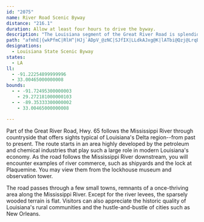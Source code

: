 ```yaml
---
id: "2075"
name: River Road Scenic Byway
distance: "216.1"
duration: Allow at least four hours to drive the byway.
description: "The Louisiana segment of the Great River Road is splendid for its wildlife, beaches, and historic homes."
path: "afmhE|{wkPfmC|RlH^|HJj`ADpV_@zNC|SJfIX|LLdkAJxg@K|lATbi@Qzj@LrqBA~HK~Ok@bGGfx@Fbh@G|Ge@`GaA|DiAnCuAno@i`@x@a@rCk@xBGxALzA^`Bv@lDnCzKhJdBpAlBjAbI~CjEnAlCl@nFp@jHBrXeAxD]tCa@jDs@~FeBfZuJ`QqH`D}AdBoAjJcI~JyJjGaFvCoCvCqDbFyHjHcJpBuCpAsC|C_K`IuS|FeSr@}CzBeS`B_I~BuJ~@uIzG}b@|FoOzKm_@rBoGpGeQhBmEnSbGbQnEt`@nLfFpAtOtL|ChCbCt@~ALxCKjFsAtAWpJAjnDfCpyApAjfC`Bza@j@hqDrBzHx@`\\zFdCP|@ErBYnLqDdB_@rCSvCAlaAfA~f@P`ORh}BzAhf@d@|zAl@l~BnBh\\Hxp@j@`I?vGStOeAzLgBtKeCzrAk]zImBnEg@jIYlC_@rEqAnHgCnImEjEeBdPiEdQkF|y@kSvhEohA|rCet@zFeA`K_C~i@qNlB_@rEW|DJpCXlCj@zCfAnDjBxEbE~c@bc@pGzFtgAxeAb|@py@jDpCnd@vUrIxEtEfE~@fAtAdCfAlAz@p@X`@fGrD|I~EnGzCru@~`@^JlMjYrA~BfCrCrC~D|FnJhAlAXJ~@JvXT~k@GpBETKxaEApDDfGz@xCjAbv@xe@pWdPrIdFdm@r_@lsA|y@jHdDpDpAfG~AtHlA|Id@|GEvCKjD]`ImAtLiEpsAsh@lbDqmA`JaCfCa@bDYhDW|FMfGFpDRrG~@rDv@jIlC~CrAnpG|gDbCz@xBd@bDXxEGbmBaH|QYtOHrCClFe@pCc@~nA_UjCWtCD|CX|@VhqD`cAzLxC|uC`h@vw@~Mh~Brb@`Hx@xEPh}DsArvD}@dUS|`@GxGXrK`ChuGrpBpsBzn@lE`D|AfB|@xA|ExJ~j@bmA|DdGbCdC~AlAtCdBzS|KdbCloAjC`BbBvAdAfAhAxA|AdCvr@twAdWl`@pc@bp@fLrQlBtBfD~BjYhO|ClBt}EjgCtu@v`@hJfFvJzE|w@ta@jf@xWf\\tPtDxBjD~B~BzBxE`Gp_@xg@pApBxFhKbnAfqCnZns@lGfNpSxb@hv@|dBpMrXfw@ntAhJzOnDxGzNdWtfEpnHhApBh@tBpB|FnE_BhD_AzAYjDWr@UnA?vVz@pUd@lpAdCtIXvjAlBvKTjKt@~C`@lFlAdEpAhHrCxS`Jd_Aj`@zBx@NCz]fO`E~AdJnChJxAvFXpi@v@hk@f@i@`r@jKP~n@l@dGX|E^bTfClEDzC_@~DyAlH{DxE_Dr`@}UbBy@~EeBrCe@hDU|IExpEk@jCElE[fGsArL_Fff@qTzmBw|@jRmIdJmEjAy@fByAlCmDrAmCn@qBr@sD~AgMz@oFjDuQxCiOPWd@U`H|D`Bb@`Yf@hAAdCc@z`@oKtEgAbCWpkBxDn|@~B`BRj@X~sEhhD|wErjD^b@Vr@`AlE\\n@~@x@~GlE~HjEvHfDjGxB|GtBnKhCtCf@vIlAlIx@vbJlc@`Eb@vKrBbItCxLrGjyBb}A`j@v_@xDtCtS|NvpCjnBz@dAhChJrA~AjPrOXr@jBhMPl@~TtSzCfDrBrAp\\x[lSlRtClAhB\\bZ`BhjA~FzGTlEa@tS_FvRaEdBs@xB}Ax@{@tYgf@xOaWdAgAveA}|@nw@go@hEuF^Wp@Mps@jB`MhDn]pA|EjAhBdAn@FlFc@dABzCr@xI?pMg@`E^pAO`FcA|MwBpEmA|AYbCSbASfIsCrVwGtAy@zBiDn@Wp]mEjC_AhAGd@Dl@X|AdBbAxApPlSlPlNzEjCpE`EtA`A~LxFrBp@xDl@`B`@|An@rCzAfDx@tMxBhL`CxHd@~W`FxAPvB?fGS|HKr]qBtIaAnIqB|NwEzJkCrB{@hZsRfAYrIg@|Ek@rA_@rs@q\\lAs@xAsAp[y\\nAy@`Bo@nBYfCDb_@fItD?dB_@xAo@zAoAtAiBVq@~Ki^zBeNzAgEvl@ekAhC{FxN}XjHoUxAuCbD_EbCmBxCqAnCu@`BUbDIjCFrBXnCr@d\\~JbBThBB~AQ|Ae@lBkAbBgBp@mAnVq{@hAsCx@sAzAyAzA_AzBq@dCGzCRtAj@lBxA`f@`i@jCpBpHtE`BpA~AfBjCrFrBrChi@jl@~ShRjApAbB`Cpg@hcAzBrDnFvHhBxC`J~RzJjR`A~Cje@zzBhBnKf@zEZxEJfJq@|{@c@tFc@xC}FbXGtAD~ABl@d@xBj@pAlAdBph@hl@zz@baAfg@tj@fMhOjBfC`BpClEfJxAzEvr@dpC|@`CpAxB|@dAvBdBtBtArB~@pBr@rBf@lBXzCNzBIlC[xOgDrGeBzf@cObDq@hAGdC?zHXrAL`S~HlDt@~Fv@pBDtBI~Ge@pVuCdARb@d@zKiM`AsAhRwa@dAmDhAeGhEsZpA{Kl@kHRcA`AyBnBkBfAm@rAe@`BS`FYlC^nNYrDk@`Dw@hmGumBtEmBnJyGpE{BbIeBfU{CjKeCj\\gKpJqDxEwBhIkEr_DshBv_D}hBfMmGzUgJjKgF|fBkcAdb@qUzu@gc@rKsGzrB{jAlJgGhOuL`JwGvWiOtPcJzW}Ofs@oa@lFcElBkBjEgFfC_EpAaCnByEzB{Gv@_DbBoJZgD`^}oEv@gLf@aOxU}wC~D{h@fDq`@hDsc@t@qH`BqMxLc{AnUdAjC@vBKxAYpBu@x@e@fV}Qhs@qj@`WoRpErJfDdFdInJjLvKrH~HxPnRnEfGvBdCpInI|JrHhJnHrGdGlChBnDrBxAn@rK`DxCnAxL~DnYdHnAx@rDxDpBxArFxAnLtB|CRhNm@|Ea@jRwBrSgB|M_CzQ{GjS_JvGcDjCeBzDaDvFyFtEqFjKcQrBiExBgGhQox@lF}S^yCFyBWsF?gE^sDlEqYjBaNvBqRn@oK\\kDv@gEbBsFpFiPlQyf@zCmHhFcLxEsKjBsBnp@iP|CYtBJzvCzh@`~@`Qt`@tG`{@hPrHlAfSqz@|@gEdVwbAdGcX~Gm^~F}\\dByFhBgFlCuGtAeE`GkU~Ry{@|AcGjDkOza@efBz\\gvAzc@amB|Oap@|M{k@lG}VbAsFnEcQzO{q@tEwQl^{|A`Swy@jAgHX{HG_Gm@gHqAmG_DcIiMk_@ec@}tAae@yxAqFiRaAuFu@yFi@aGYuGYgPh@cUNaMMoFc@yGBm@Vy@f@e@\\Gl_@sAff@qApUGbgCRvGKx_BaFbXKjLM~CSfBWlOeFdCe@pBI|A@xBPnX`DrFpBdKzGfYzRvAhArD|DnDnCfjGfcEvKtHhaAno@`FpDhKvGnG~CdEx@rFl@lGHdEWpv@aOxDa@hDKzCFlCVhDp@vVhJpDv@hAL~DLtCMvBYtEqA`VaIla@uNjbDsgA~JoDx[aNzImE~OuJvDkClAgB`AyF^k@vJmE`K}GfLkHrAWv@m@rK}JtOwUzBiCxA_AzAs@xHsBxfAkTvEsArGkCrUiMt@Kv@[zW_O~yBckAb`Buu@plEiyBrLqHtJuH~CuClIyI`LoNfF_IpEiIbCmFbCaHrCiL|AmIxAcMl@gMFmHPoFbEmVhAsE|@oCtAqChDoFBW~B{C~BeEdAeCrGiSvEcL~z@_lBrvAk`D|_@{y@pNwYzUoh@`c@k_Avg@_iAhP__@zA{Dt@iCfDqOdZuzAvOk|@`FwZnCoMzBgNhAuHhBuSj@sDn@yCnIkWfAuE`DwH|CoGlAe@rCk@j@i@bA_DZeBfBmFj@eA`Am@b@Wl@u@~AqDjHqRzGqPvKgSrO_VbVa]tVs_@tE~FvBrBvFfD|ElAjEj@rBr@va@zSdNod@zCiIbHgQv]{z@vEwItFuHhHmHv[cZzu@ct@|_EawDdn@ul@zXqWnyBekBdN}L`EmE~D_FhEgGrFuI|E{ItDmIzCsHbD_KjD{M|CyObf@{aDzRasAz@}IZ{L]aQoPy{FkRw_Eu@gKy@gHeRemAeIig@kBgKg@eBqC{I{j@u|AoNs`@_`BynE{CuKiB{Ki@{Fe@gLBmJZmH|Cwc@~Ba`@|A}YN{G_@aP_@mEs@uFsB_KgI_W}^sgA]yAcKc[wCuHaDgGuo@w|@sAyBwBkEcB{DeCaImAeFkAaHs@{Gk@{MBuHZsIzGs}@fXmvDb@wDxA{IlA{ErAkE~C}HxFeLrPk\\ngAyyBRQvAkCvNkZl{@qdBfGoM~`@cx@xSub@du@oyAhAkCpd@e~@lDyGbCsDtAoBrB_CvGkGbG{Dn_@wQhSaJlHmDrRmIxm@}Yvg@}U~[yNtMoGdy@k_@`MoG`C}Ana@eZnFaDvCwAfCy@`SsFx@u@eEmMuEgKaAgB{DeFkIcJqAeB{B{DwAqDsAaFeJw_@aEyOwHg[yP__A{Oq}@iHw_@mHgb@wPm_A{AmJo@gGi@yK?oIlR_eIjXezKtFmwBHoEAsGk@iLq@_GoBaLk@eDg@mBcB}L}AaM[_EMsCB}IRgIh@{EtAmHz@mDnEsLvX_m@vDiFpRwa@dLkWtAkDr@gCpDuQlI}d@xBeNtHsa@nAsH`@{EP{DE{LWcPq@yN{@kfA[}Na@gJaJcvAa@{DqA_KgHgd@_Jqd@iAsEqBuFsY{g@}DkJyEaK?a@K]cH_PC]yC_GlDsB|McJrCyBrCmCbHsKzGiJfL}PhMsQjNiTtKeOdSoZld@ip@`f@{s@lOiSjBmBvG{EbCiChLkQ|AmDjBeGhB{DnOkVtAeBh\\ef@lC{FnNqc@n@uAn@y@bDyBdEq@bDXtDlBvM`JnCjCrKzMbLfMnFnFnYzZdC|BxBvAdDrA`kA~_@~Cx@zOxAdDRpFj@vCj@bLxExHvD`EdB|mCxhAh`@tOhgAda@rHdBbG`@joAdFfJ]zK_B|XwFfCs@jCiAnGmEnEmFnDcHbHiTdDyHjBsBnNmNjNsOvFsF|QsR~DuDnYyZlDeDtDeCnCsA|D_AhBy@zFuChDeChLuF|TyJ`GaD|IeEdOuGxRgJlMmFfOuH~UsKvBw@xJwEbx@}XrCy@vEm@lj@u@lO[zC_@hFmA`e@uO`SkHrA_@pDu@dEYrDe@dBG|Eq@vGwBlg@kTdDsBtXwS|D_EfIiJpPsMfKgJlBgCjZ{r@fBuEhDaKzLqY`q@idBhVol@dEoHv`@gm@zAyChBgF|b@{{AtSqq@fJ{\\`BgHv@qN`EkgA|AyWz@eI|AoHl[_jAdAgCdCeEdd@iq@pVc`@pSe]vAuCt[g{@bUkn@pe@soAx@eBvB{ClImI~^_\\vCyBdDwB~HuDpQmGjH{DrfBkkAjHgFnIgIhE{FpDgGvCmGbCmHhBmHzGac@zJup@f@mELaIu@aRCgDFmCh@yHjAsGbEkQtBaIl@yAjLoOdE_FvI{G|y@ae@tKkHfSeR~GeHdAs@j`@}^jImItV_UbDgD`DyCZQvB{BlNuM`EcEbCiCpGiK`HaOfD{F`CkDnImIlC_CfAm@nFyF~IkLrJeLx[q]tFoIhEeGlB}ClUe]lNsTnHoJlFgIdCoEr@oBvCcK`A_GhHy{@vCe`@ReAxAwSvG{u@vA}HtAkGzBsGzH}NxCaF~H{HdG_FdEgChD}AhFiBzHyB~d@mKpJeC`JeAxE[f^g@nAB~CItFo@~A[nDmAnJ}DrI{CxDs@pCWnDIrMUzMArR_@rEYzDa@rHwAnCs@jKyDvFoDxTgMpIsEdJaE~H}Cp^cMlVoJxIyCfC}AxAiAdBmBvBkDpAaDf@_CfTejAdAsDxBiFrD_HnVmc@vBeFz@mChBmHfEwNx@aEVsB^qFViKh@_GrBwPp@eEdAgE`Rik@|AgGf@sCxFei@VgDj@{Qt@oGxAwFl@}AhDyGvQiS|MgPhEoHdFoKvFsHv]yb@zDgGhAyCxAmGd@gDnYgnCZeHL_GC{C_Byf@s@iIcAeHqBaJ{BgHiGuLoBgDoYc^oC{BgCmA{QgFyDyBsC{C_BoCmWgi@y@mCk@iDa@aED_Gv@cd@XcDn@yDzb@whAl_@qmAxIoXrF{KvMoUnCaErTgUdJwIvm@ao@rKgKpIaJt]y]lEsCtk@e]nd@}Wx@m@xDuBxJqGff@c_@bFgEtdA{x@tR_PhWoS"
designations:
  - Louisiana State Scenic Byway
states:
  - LA
ll:
  - -91.22254899999996
  - 33.00465000000008
bounds:
  - - -91.72495300000003
    - 29.272181000000103
  - - -89.35333300000002
    - 33.00465000000008

---
```


Part of the Great River Road, Hwy. 65 follows the Mississippi River through countryside that offers sights typical of Louisiana's Delta region--from past to present. The route starts in an area highly developed by the petroleum and chemical industries that play such a large role in modern Louisiana's economy. As the road follows the Mississippi River downstream, you will encounter examples of river commerce, such as shipyards and the lock at Plaquemine. You may view them from the lockhouse museum and observation tower.

The road passes through a few small towns, remnants of a once-thriving area along the Mississippi River. Except for the river levees, the sparsely wooded terrain is flat. Visitors can also appreciate the historic quality of Louisiana's rural communities and the hustle-and-bustle of cities such as New Orleans.
